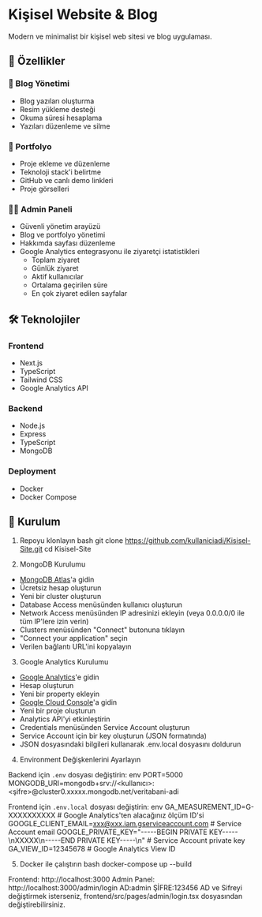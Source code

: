 # Kişisel Website & Blog

Modern ve minimalist bir kişisel web sitesi ve blog uygulaması.

## 🚀 Özellikler

### 📝 Blog Yönetimi
- Blog yazıları oluşturma
- Resim yükleme desteği
- Okuma süresi hesaplama
- Yazıları düzenleme ve silme

### 💼 Portfolyo
- Proje ekleme ve düzenleme
- Teknoloji stack'i belirtme
- GitHub ve canlı demo linkleri
- Proje görselleri

### 👨‍💻 Admin Paneli
- Güvenli yönetim arayüzü
- Blog ve portfolyo yönetimi
- Hakkımda sayfası düzenleme
- Google Analytics entegrasyonu ile ziyaretçi istatistikleri
  - Toplam ziyaret
  - Günlük ziyaret
  - Aktif kullanıcılar
  - Ortalama geçirilen süre
  - En çok ziyaret edilen sayfalar

## 🛠️ Teknolojiler

### Frontend
- Next.js
- TypeScript
- Tailwind CSS
- Google Analytics API

### Backend
- Node.js
- Express
- TypeScript
- MongoDB

### Deployment
- Docker
- Docker Compose

## 🚀 Kurulum

1. Repoyu klonlayın
bash
git clone https://github.com/kullaniciadi/Kisisel-Site.git
cd Kisisel-Site


2. MongoDB Kurulumu
- [MongoDB Atlas](https://www.mongodb.com/cloud/atlas)'a gidin
- Ücretsiz hesap oluşturun
- Yeni bir cluster oluşturun
- Database Access menüsünden kullanıcı oluşturun
- Network Access menüsünden IP adresinizi ekleyin (veya 0.0.0.0/0 ile tüm IP'lere izin verin)
- Clusters menüsünden "Connect" butonuna tıklayın
- "Connect your application" seçin
- Verilen bağlantı URL'ini kopyalayın

3. Google Analytics Kurulumu
- [Google Analytics](https://analytics.google.com/)'e gidin
- Hesap oluşturun
- Yeni bir property ekleyin
- [Google Cloud Console](https://console.cloud.google.com/)'a gidin
- Yeni bir proje oluşturun
- Analytics API'yi etkinleştirin
- Credentials menüsünden Service Account oluşturun
- Service Account için bir key oluşturun (JSON formatında)
- JSON dosyasındaki bilgileri kullanarak .env.local dosyasını doldurun

4. Environment Değişkenlerini Ayarlayın

Backend için `.env` dosyası değiştirin:
env
PORT=5000
MONGODB_URI=mongodb+srv://<kullanıcı>:<şifre>@cluster0.xxxxx.mongodb.net/veritabani-adi


Frontend için `.env.local` dosyası değiştirin:
env
GA_MEASUREMENT_ID=G-XXXXXXXXXX # Google Analytics'ten alacağınız ölçüm ID'si
GOOGLE_CLIENT_EMAIL=xxx@xxx.iam.gserviceaccount.com # Service Account email
GOOGLE_PRIVATE_KEY="-----BEGIN PRIVATE KEY-----\nXXXXX\n-----END PRIVATE KEY-----\n" # Service Account private key
GA_VIEW_ID=12345678 # Google Analytics View ID

5. Docker ile çalıştırın
bash
docker-compose up --build

Frontend: http://localhost:3000
Admin Panel: http://localhost:3000/admin/login
AD:admin ŞİFRE:123456
AD ve Sifreyi değiştirmek isterseniz, frontend/src/pages/admin/login.tsx dosyasından değiştirebilirsiniz.
